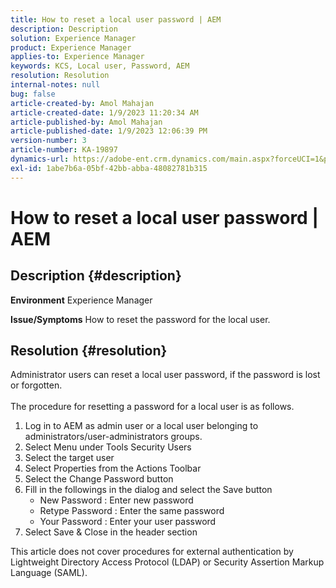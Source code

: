 ```yaml
---
title: How to reset a local user password | AEM
description: Description
solution: Experience Manager
product: Experience Manager
applies-to: Experience Manager
keywords: KCS, Local user, Password, AEM
resolution: Resolution
internal-notes: null
bug: false
article-created-by: Amol Mahajan
article-created-date: 1/9/2023 11:20:34 AM
article-published-by: Amol Mahajan
article-published-date: 1/9/2023 12:06:39 PM
version-number: 3
article-number: KA-19897
dynamics-url: https://adobe-ent.crm.dynamics.com/main.aspx?forceUCI=1&pagetype=entityrecord&etn=knowledgearticle&id=90cdeaa0-0f90-ed11-aad1-6045bd0067ea
exl-id: 1abe7b6a-05bf-42bb-abba-48082781b315
---
```

# How to reset a local user password | AEM

## Description {#description}

<b>Environment</b>
Experience Manager


<b>Issue/Symptoms</b>
How to reset the password for the local user.




## Resolution {#resolution}

Administrator users can reset a local user password, if the password is lost or forgotten.<br><br>
The procedure for resetting a password for a local user is as follows.

1. Log in to AEM as admin user or a local user belonging to administrators/user-administrators groups.
2. Select Menu under Tools Security  Users
3. Select the target user
4. Select Properties from the Actions Toolbar
5. Select the Change Password button
6. Fill in the followings in the dialog and select the Save button
    - New Password : Enter new password
    - Retype Password : Enter the same password
    - Your Password : Enter your user password
7. Select Save & Close in the header section


This article does not cover procedures for external authentication by Lightweight Directory Access Protocol (LDAP) or Security Assertion Markup Language (SAML).
